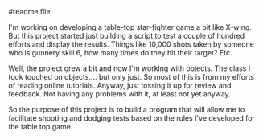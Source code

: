 #readme file

I'm working on developing a table-top star-fighter game a bit like X-wing. But this project started just building a script to test a couple of hundred efforts and display the results. Things like 10,000 shots taken by someone who is gunnery skill 6, how many times do they hit their target? Etc.

Well, the project grew a bit and now I'm working with objects. The class I took touched on objects.... but only just. So most of this is from my efforts of reading online tutorials. Anyway, just tossing it up for review and feedback. Not having any problems with it, at least not yet anyway.

So the purpose of this project is to build a program that will allow me to facilitate shooting and dodging tests based on the rules I've developed for the table top game.
